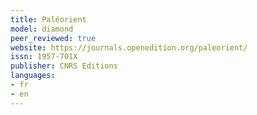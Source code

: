```yaml
---
title: Paléorient
model: diamond
peer_reviewed: true
website: https://journals.openedition.org/paleorient/
issn: 1957-701X
publisher: CNRS Editions
languages:
- fr
- en
---
```

